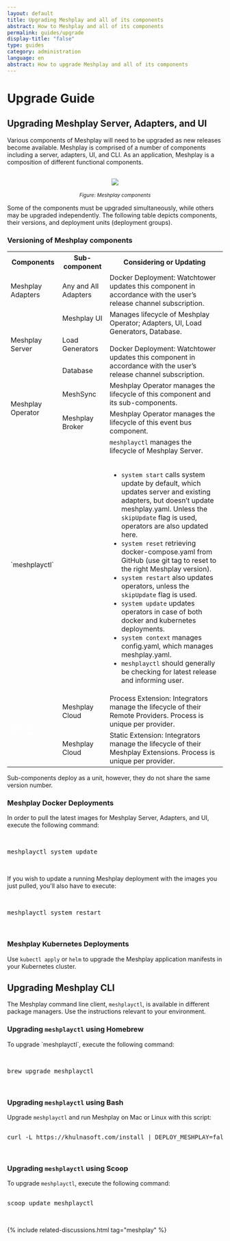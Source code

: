 ```yaml
---
layout: default
title: Upgrading Meshplay and all of its components
abstract: How to Meshplay and all of its components
permalink: guides/upgrade
display-title: "false"
type: guides
category: administration
language: en
abstract: How to upgrade Meshplay and all of its components
---
```


# Upgrade Guide

## Upgrading Meshplay Server, Adapters, and UI

Various components of Meshplay will need to be upgraded as new releases become available. Meshplay is comprised of a number of components including a server, adapters, UI, and CLI. As an application, Meshplay is a composition of different functional components.

<p style="text-align:center">
<a href="{{site.baseurl}}/assets/img/architecture/upgrading-meshplay.svg">
    <img src="{{site.baseurl}}/assets/img/architecture/upgrading-meshplay.svg" style="margin: 1rem;" />
</a><br /><i><small>Figure: Meshplay components</small></i>
</p>

Some of the components must be upgraded simultaneously, while others may be upgraded independently. The following table depicts components, their versions, and deployment units (deployment groups).

### Versioning of Meshplay components

<table class="meshplaycomponents">
    <tr>
        <th>Components</th>
        <th>Sub-component</th>
        <th>Considering or Updating</th>
    </tr>
    <tr>
        <td class="childcomponent">Meshplay Adapters</td>
        <td>Any and All Adapters</td>
        <td>Docker Deployment: Watchtower updates this component in accordance with the user’s release channel subscription.</td>
    </tr>
    <tr>
        <td rowspan="3" class="childcomponent">Meshplay Server</td>
        <td>Meshplay UI</td>
        <td rowspan="3">Manages lifecycle of Meshplay Operator; Adapters, UI, Load Generators, Database.<br /><br />
Docker Deployment: Watchtower updates this component in accordance with the user’s release channel subscription.</td>
    </tr>
    <tr>
        <td>Load Generators</td>
    </tr>
    <tr>
        <td>Database</td>
    </tr>
    <tr>
        <td rowspan="2" class="childcomponent">Meshplay Operator</td>
        <td>MeshSync</td>
        <td>Meshplay Operator manages the lifecycle of this component and its sub-components.</td>
    </tr>
    <tr>
        <td>Meshplay Broker</td>
        <td>Meshplay Operator manages the lifecycle of this event bus component.</td>
    </tr>
    <tr>
        <td class="childcomponent">`meshplayctl`</td>
        <td></td>
        <td><code>meshplayctl</code> manages the lifecycle of Meshplay Server. <br /><br />
        <ul> 
            <li><code>system start</code> calls system update by default, which updates server and existing adapters, but doesn’t update meshplay.yaml. Unless the <code>skipUpdate</code> flag is used, operators are also updated here.</li>
            <li><code>system reset</code> retrieving docker-compose.yaml from GitHub (use git tag to reset to the right Meshplay version).</li>
            <li><code>system restart</code> also updates operators, unless the <code>skipUpdate</code> flag is used.</li>
            <li><code>system update</code> updates operators in case of both docker and kubernetes deployments.</li>
            <li><code>system context</code> manages config.yaml, which manages meshplay.yaml. </li>
            <li><code>meshplayctl</code> should generally be checking for latest release and informing user.</li>
        </ul>
        </td>
    </tr>
    <tr>
        <td rowspan="2" class="childcomponent"><a style="color:white;" ref="/extensibility/providers">Remote Providers</a></td>
        <td>Meshplay Cloud</td>
        <td>Process Extension: Integrators manage the lifecycle of their Remote Providers. Process is unique per provider.</td>
    </tr>
    <tr>
        <td>Meshplay Cloud</td>
        <td> Static Extension: Integrators manage the lifecycle of their Meshplay Extensions. Process is unique per provider.</td>
    </tr>
</table>

Sub-components deploy as a unit, however, they do not share the same version number.

### Meshplay Docker Deployments

In order to pull the latest images for Meshplay Server, Adapters, and UI, execute the following command:

 <pre class="codeblock-pre"><div class="codeblock">
 <div class="clipboardjs">meshplayctl system update</div></div>
 </pre>

If you wish to update a running Meshplay deployment with the images you just pulled, you'll also have to execute:

 <pre class="codeblock-pre"><div class="codeblock">
 <div class="clipboardjs">meshplayctl system restart</div></div>
 </pre>

### Meshplay Kubernetes Deployments

Use `kubectl apply` or `helm` to upgrade the Meshplay application manifests in your Kubernetes cluster.

## Upgrading Meshplay CLI

The Meshplay command line client, `meshplayctl`, is available in different package managers. Use the instructions relevant to your environment.

### Upgrading `meshplayctl` using Homebrew

<p>To upgrade `meshplayctl`, execute the following command:</p>

 <pre class="codeblock-pre"><div class="codeblock">
 <div class="clipboardjs">brew upgrade meshplayctl</div></div>
 </pre>

### Upgrading `meshplayctl` using Bash

Upgrade `meshplayctl` and run Meshplay on Mac or Linux with this script:

 <pre class="codeblock-pre">
 <div class="codeblock"><div class="clipboardjs">curl -L https://khulnasoft.com/install | DEPLOY_MESHPLAY=false bash -</div></div>
 </pre>

### Upgrading `meshplayctl` using Scoop

To upgrade `meshplayctl`, execute the following command:

 <pre class="codeblock-pre">
 <div class="codeblock"><div class="clipboardjs">scoop update meshplayctl</div></div>
 </pre>

{% include related-discussions.html tag="meshplay" %}
